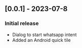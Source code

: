 ## [0.0.1] - 2023-07-8
### Initial release
- Dialog to start whatsapp intent
- Added an Android quick tile


[3.4.0]: https://github.com/anton-yurchenko/git-release/compare/v3.3.0...v3.4.0
[3.3.0]: https://github.com/anton-yurchenko/git-release/releases/tag/v3.3.0